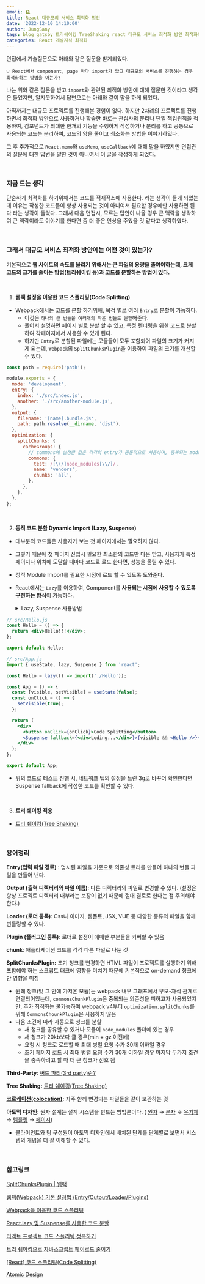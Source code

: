 ```yaml
---
emoji: 🪦
title: React 대규모의 서비스 최적화 방안
date: '2022-12-10 14:10:00'
author: JungSany
tags: blog gatsby 트리쉐이킹 TreeShaking react 대규모 서비스 최적화 방안 최적화방안 import webpack code splitting lazy suspense dynamic 동적 분할 JungLog
categories: React 개발지식 최적화
---
```


면접에서 기술질문으로 아래와 같은 질문을 받게되었다.

```
💡 React에서 component, page 마다 import가 많고 대규모의 서비스를 진행하는 경우 최적화하는 방법을 아는가?
```

나는 위와 같은 질문을 받고 `import`와 관련된 최적화 방안에 대해 질문한 것이라고 생각은 들었지만, 알지못하여서 답변으로는 아래와 같이 말을 하게 되었다.

아직까지는 대규모 프로젝트를 진행해본 경험이 없다. 하지만 2차례의 프로젝트를 진행하면서 최적화 방안으로 사용하거나 학습한 바로는 관심사의 분리나 단일 책임원칙을 적용하여, 컴포넌트가 최대한 한개의 기능을 수행하게 작성하거나 분리를 하고 공통으로 사용되는 코드는 분리하여, 코드의 양을 줄이고 최소화는 방법을 이야기하였다.

그 후 추가적으로 `React.memo`와 `useMemo`, `useCallback`에 대해 말을 하였지만 면접관의 질문에 대한 답변을 말한 것이 아니여서 이 글을 작성하게 되었다.

<br/>

### 지금 드는 생각

단순하게 최적화를 하기위해서는 코드를 적재적소에 사용한다. 라는 생각이 들게 되었는데 이유는 작성한 코드들이 항상 사용되는 것이 아니여서 필요할 경우에만 사용하면 된다 라는 생각이 들었다. 그래서 다음 면접시, 모르는 답안이 나올 경우 큰 맥락을 생각하여 큰 맥락이라도 이야기를 한다면 좀 더 좋은 인상을 주었을 것 같다고 생각하였다.

<br/>

### 그래서 대규모 서비스 최적화 방안에는 어떤 것이 있는가?

기본적으로 **웹 사이트의 속도를 올리기 위해서는 큰 파일의 용량을 줄여야하는데, 크게 코드의 크기를 줄이는 방법(트리쉐이킹 등)과 코드를 분할하는 방법이 있다.**

<br/>

1. **웹팩 설정을 이용한 코드 스플리팅(Code Splitting)**

- Webpack에서는 코드를 분할 하기위해, 목적 별로 여러 `Entry`로 분할이 가능하다.
  - 이것은 `하나의 큰 번들을 여러개의 작은 번들로 분할`해준다.
  - 풀어서 설명하면 페이지 별로 분할 할 수 있고, 특정 렌더링을 위한 코드로 분할하여 각페이지에서 사용할 수 있게 된다.
  - 하지만 `Entry`로 분할된 파일에는 모듈들이 모두 포함되어 파일의 크기가 커지게 되는데, `Webpack`의 `SplitChunksPlugin`을 이용하여 파일의 크기를 개선할 수 있다.

```jsx
const path = require('path');

module.exports = {
  mode: 'development',
  entry: {
    index: './src/index.js',
    another: './src/another-module.js',
  },
  output: {
    filename: '[name].bundle.js',
    path: path.resolve(__dirname, 'dist'),
  },
  optimization: {
    splitChunks: {
      cacheGroups: {
        // commons에 설정한 값은 각각의 entry가 공통적으로 사용하여, 중복되는 module들을 chunk 파일로 추출하게 된다.
        commons: {
          test: /[\\/]node_modules[\\/]/,
          name: 'vendors',
          chunks: 'all',
        },
      },
    },
  },
};
```

<br/>

2. **동적 코드 분할 Dynamic Import (Lazy, Suspense)**

- 대부분의 코드들은 사용자가 보는 첫 페이지에서는 필요하지 않다.
- 그렇기 때문에 첫 페이지 진입시 필요한 최소한의 코드만 다운 받고, 사용자가 특정 페이지나 위치에 도달할 때마다 코드로 로드 한다면, 성능을 올릴 수 있다.
- 정적 Module Import를 필요한 시점에 로드 할 수 있도록 도와준다.
- React에서는 `Lazy`를 이용하여, Component를 **사용되는 시점에 사용할 수 있도록 구현하는 방식**이 가능하다.
  <details>
  <summary>Lazy, Suspense 사용방법</summary>
  <div markdown="1">

  - `Lazy`는 `컴포넌트`를 렌더링할 때 `비동기적으로 로딩`하게 해주는 함수
  - `Suspense`는 코드 스플리팅되어 `로딩되지 않은 컴포넌트를 로딩하게 만들`어주거나 옵션으로 로딩이 끝나지 않았을 때 보여줄 `UI를 구성`할 수 있다.
    - `fallback`은 로딩중 일 때 보여줄 UI의 코드 또는 컴포넌트를 넣는 공간

  ```jsx
  import React, { lazy, Suspense } from 'react';

  // lazy
  const 변수명 = lazy(() => import(./컴포넌트경로));

  // Suspense
  <Suspense fallback={fallback 코드 또는 컴포넌트}>
    <컴포넌트>
  </Suspense>
  ```

  </div>
  </details>

```jsx
// src/Hello.js
const Hello = () => {
  return <div>Hello!!!</div>;
};

export default Hello;

// src/App.js
import { useState, lazy, Suspense } from 'react';

const Hello = lazy(() => import('./Hello'));

const App = () => {
  const [visible, setVisible] = useState(false);
  const onClick = () => {
    setVisible(true);
  };

  return (
    <div>
      <button onClick={onClick}>Code Splitting</button>
      <Suspense fallback={<div>Loding...</div>}>{visible && <Hello />}</Suspense>
    </div>
  );
};

export default App;
```

- 위의 코드로 테스트 진행 시, 네트워크 탭의 설정을 느린 3g로 바꾸어 확인한다면 Suspense fallback에 작성한 코드를 확인할 수 있다.

<br/>

3. **트리 쉐이킹 적용**

- [트리 쉐이킹(Tree Shaking)](https://rnfltpgus.github.io/treeshaing/)

<br/>

### 용어정리

**Entry(입력 파일 경로)** : 명시된 파일을 기준으로 의존성 트리를 만들어 하나의 번들 파일을 만들어 낸다.

**Output (출력 디렉터리와 파일 이름)**: 다른 디렉터리와 파일로 변경할 수 있다. (설정은 항상 프로젝트 디렉터리 내부라는 보장이 없기 때문에 절대 결로로 한다는 점 주의해야 한다.)

**Loader (로더 등록)**: Css나 이미지, 웹폰트, JSX, VUE 등 다양한 종류의 파일을 함께 번들링할 수 있다.

**Plugin (플러그인 등록)**: 로더로 설정이 애매한 부분들을 커버할 수 있음

**chunk**: 애플리케이션 코드를 각각 다른 파일로 나눈 것

**SplitChunksPlugin:** 초기 청크를 변경하면 HTML 파일이 프로젝트를 실행하기 위해 포함해야 하는 스크립트 태크에 영향을 미치기 때문에 기본적으로 on-demand 청크에만 영향을 미침

- 원래 청크(및 그 안에 가저온 모듈)는 webpack 내부 그래프에서 부모-자식 관계로 연결되어있는데, `commonsChunkPlugin`은 중복되는 의존성을 피하고자 사용되었지만, 추가 최적화는 불가능하여 webpack v4부터 `optimization.splitChunks`를 위해 `CommonsChounkPlugin`은 사용하지 않음
- 다음 조건에 따라 자동으로 청크를 분할
  - 새 청크를 공유할 수 있거나 모듈이 `node_modules` 폴더에 있는 경우
  - 새 청크가 20kb보다 클 경우(min + gz 이전에)
  - 요청 시 청크로 로드할 때 최대 병렬 요청 수가 30개 이하일 경우
  - 초기 페이지 로드 시 최대 병렬 요청 수가 30개 이하일 경우
    마지막 두가지 조건을 충족하려고 할 때 더 큰 청크가 선호 됨

**Third-Party**: [써드 파티(3rd party)란?](https://rnfltpgus.github.io/3rd-party/)

**Tree Shaking:** [트리 쉐이킹(Tree Shaking)](https://rnfltpgus.github.io/treeshaing/)

**[코로케이션(colocation)](https://ko.reactjs.org/docs/faq-structure.html):** 자주 함께 변경되는 파일들을 같이 보관하는 것

**아토믹 디자인:** 원자 설계는 설계 시스템을 만드는 방법론이다. ( [원자](https://bradfrost.com/blog/post/atomic-web-design/#atoms) → [분자](https://bradfrost.com/blog/post/atomic-web-design/#molecules) → [유기체](https://bradfrost.com/blog/post/atomic-web-design/#organisms) → [템플릿](https://bradfrost.com/blog/post/atomic-web-design/#templates) → [페이지](https://bradfrost.com/blog/post/atomic-web-design/#pages))

- 클라이언트와 팀 구성원이 아토믹 디자인에서 배치된 단계를 단계별로 보면서 시스템의 개념을 더 잘 이해할 수 있다.

<br/>

### 참고링크

[SplitChunksPlugin | 웹팩](https://webpack.kr/plugins/split-chunks-plugin/)

[웹팩(Webpack) 기본 설정법 (Entry/Output/Loader/Plugins)](https://www.daleseo.com/webpack-config/)

[Webpack을 이용한 코드 스플리팅](https://godsenal.com/posts/Webpack-%EC%BD%94%EB%93%9C-%EC%8A%A4%ED%94%8C%EB%A6%AC%ED%8C%85/)

[React.lazy 및 Suspense를 사용한 코드 분할](https://web.dev/i18n/ko/code-splitting-suspense/)

[리액트 프로젝트 코드 스플리팅 정복하기](https://velog.io/@velopert/react-code-splitting)

[트리 쉐이킹으로 자바스크립트 페이로드 줄이기](https://ui.toast.com/weekly-pick/ko_20180716)

[[React] 코드 스플리팅(Code Splitting)](https://devowen.com/342)

[Atomic Design](https://bradfrost.com/blog/post/atomic-web-design/)

<br />

```toc

```
